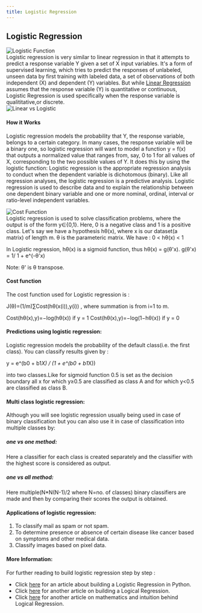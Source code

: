 ```yaml
---
title: Logistic Regression
---
```

## Logistic Regression
![Logistic Function](https://qph.fs.quoracdn.net/main-qimg-7c9b7670c90b286160a88cb599d1b733)<br>
Logistic regression is very similar to linear regression in that it attempts to predict a response variable Y given a set of X input variables. It's a form of supervised learning, which tries to predict the responses of unlabeled, unseen data by first training with labeled data, a set of observations of both independent (X) and dependent (Y) variables. But while <a href='https://guide.freecodecamp.org/machine-learning/linear-regression' target='_blank'>Linear Regression</a> assumes that the response variable (Y) is quantitative or continuous, Logistic Regression is used specifically when the response variable is qualititative,or discrete.<br>
![Linear vs Logistic](http://www.saedsayad.com/images/LogReg_1.png)
#### How it Works 
Logistic regression models the probability that Y, the response variable, belongs to a certain category. In many cases, the response variable will be a binary one, so logistic regression will want to model a function y = f(x) that outputs a normalized value that ranges  from, say, 0 to 1 for all values of X, corresponding to the two possible values of Y. It does this by using the logistic function: 
Logistic regression is the appropriate regression analysis to conduct when the dependent variable is dichotomous (binary).  Like all regression analyses, the logistic regression is a predictive analysis.  Logistic regression is used to describe data and to explain the relationship between one dependent binary variable and one or more nominal, ordinal, interval or ratio-level independent variables.

<!-- The article goes here, in GitHub-flavored Markdown. Feel free to add YouTube videos, images, and CodePen/JSBin embeds  -->
![Cost Function](https://cdn-images-1.medium.com/max/800/1*wHtYmENzug_W6fIE9xY8aw.jpeg)
<br>
Logistic regression is used to solve classification problems, where the output is of the form y∈{0,1}. Here, 0 is a negative class and 1 is a positive class. Let's say we have a hypothesis hθ(x), where x is our dataset(a matrix) of length m. θ is the parameteric matrix. We have : 0 < hθ(x) < 1

In Logistic regression, hθ(x) is a sigmoid function, thus hθ(x) = g(θ'x).
g(θ'x) = 1/ 1 + e^(-θ'x) 

Note: θ' is θ transpose.
            
#### Cost function

The cost function used for Logistic regression is :

J(θ)=(1/m)∑Cost(hθ(x(i)),y(i)) , where summation is from i=1 to m.

Cost(hθ(x),y)=−log(hθ(x))           if y = 1
Cost(hθ(x),y)=−log(1−hθ(x))         if y = 0
#### Predictions using logistic regression:
Logistic regression models the probability of the default class(i.e. the first class).
You can classify results given by : 

y = e^(b0 + b1*X) / (1 + e^(b0 + b1*X))

into two classes.Like for sigmoid function 0.5 is set as the decision boundary all x for which y≥0.5 are classified as class A and for which y<0.5 are classified as class B.

#### Multi class logistic regression:
Although you will see logistic regression usually being used in case of binary classification but you can also use it in case of classification into multiple classes by:

##### one vs one method: 
Here a classifier for each class is created separately and the classifier with the highest score is considered as output.

##### one vs all method: 
Here multiple(N*N(N-1)/2 where N=no. of classes) binary classifiers are made and then by comparing their scores the output is obtained.

#### Applications of logistic regression:
1) To classify mail as spam or not spam.<br>
2) To determine presence or absence of certain disease like cancer based on symptoms and other medical data.<br>
3) Classify images based on pixel data.
#### More Information:
<!-- Please add any articles you think might be helpful to read before writing the article -->
For further reading to build logistic regression step by step :

- Click <a href="https://medium.com/towards-data-science/building-a-logistic-regression-in-python-step-by-step-becd4d56c9c8"  target='_blank' rel='nofollow'>here</a> for an article about building a Logistic Regression in Python.
- Click <a href="http://nbviewer.jupyter.org/gist/justmarkham/6d5c061ca5aee67c4316471f8c2ae976" target='_blank' rel='nofollow'>here</a> for another article on building a Logical Regression.
- Click <a href="http://nbviewer.jupyter.org/gist/justmarkham/6d5c061ca5aee67c4316471f8c2ae976" target='_blank' rel='nofollow'>here</a> for another article on mathematics and intuition behind Logical Regression.
